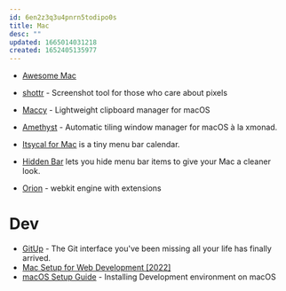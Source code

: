 ```yaml
---
id: 6en2z3q3u4pnrn5todipo0s
title: Mac
desc: ""
updated: 1665014031218
created: 1652405135977
---
```


- [Awesome Mac](https://github.com/jaywcjlove/awesome-mac)

- [shottr](https://shottr.cc/) - Screenshot tool for those who care about pixels
- [Maccy](https://github.com/p0deje/Maccy) - Lightweight clipboard manager for macOS
- [Amethyst](https://github.com/ianyh/Amethyst) - Automatic tiling window manager for macOS à la xmonad.
- [Itsycal for Mac](https://www.mowglii.com/itsycal/) is a tiny menu bar calendar.
- [Hidden Bar](https://github.com/dwarvesf/hidden) lets you hide menu bar items to give your Mac a cleaner look.
- [Orion](https://browser.kagi.com/) - webkit engine with extensions

# Dev

- [GitUp](https://github.com/git-up/GitUp) - The Git interface you've been missing all your life has finally arrived.
- [Mac Setup for Web Development [2022]](https://www.robinwieruch.de/mac-setup-web-development/)
- [macOS Setup Guide](https://sourabhbajaj.com/mac-setup) - Installing Development environment on macOS
